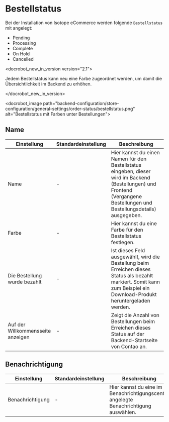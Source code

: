 # Bestellstatus

Bei der Installation von Isotope eCommerce werden folgende `Bestellstatus` mit angelegt:

- Pending
- Processing
- Complete
- On Hold
- Cancelled

<docrobot_new_in_version version="2.1"><p>
Jedem Bestellstatus kann neu eine Farbe zugeordnet werden, um damit die Übersichtlichkeit im Backend zu erhöhen.</p></docrobot_new_in_version>

<docrobot_image path="backend-configuration/store-configuration/general-settings/order-status/bestellstatus.png" alt="Bestellstatus mit Farben unter Bestellungen">

## Name

<table>
	<thead>
		<tr>
			<th>Einstellung</th>
			<th>Standardeinstellung</th>
			<th>Beschreibung</th>
		</tr>
	</thead>
	<tbody>
		<tr>
			<td>Name</td>
			<td>-</td>
			<td>Hier kannst du einen Namen für den Bestellstatus eingeben, dieser wird im Backend (<docrobot_route name="orders">Bestellungen</docrobot_route>) und Frontend (<docrobot_route name="order-history">Vergangene Bestellungen</docrobot_route> und <docrobot_route name="order-details">Bestellungsdetails</docrobot_route>) ausgegeben.</td>
		</tr>
		<tr>
			<td>Farbe</td>
			<td>-</td>
			<td>Hier kannst du eine Farbe für den Bestellstatus festlegen.</td>
		</tr>
		<tr>
			<td>Die Bestellung wurde bezahlt</td>
			<td>-</td>
			<td>Ist dieses Feld ausgewählt, wird die Bestellung beim Erreichen dieses Status als bezahlt markiert. Somit kann zum Beispiel ein Download-Produkt heruntergeladen werden.</td>
		</tr>
		<tr>
			<td>Auf der Willkommensseite anzeigen</td>
			<td>-</td>
			<td>Zeigt die Anzahl von Bestellungen beim Erreichen dieses Status auf der Backend-Startseite von Contao an.
<docrobot_image path="backend-configuration/store-configuration/general-settings/order-status/willkommensseite.png" alt="Anzeige auf der Startseite">
			</td>
		</tr>
	</tbody>
</table>

## Benachrichtigung

<table>
	<thead>
		<tr>
			<th>Einstellung</th>
			<th>Standardeinstellung</th>
			<th>Beschreibung</th>
		</tr>
	</thead>
	<tbody>
		<tr>
			<td>Benachrichtigung</td>
			<td>-</td>
			<td>Hier kannst du eine im <docrobot_route name="notifications_overview">Benachrichtigungscenter</docrobot_route> angelegte Benachrichtigung auswählen.</td>
		</tr>
	</tbody>
</table>